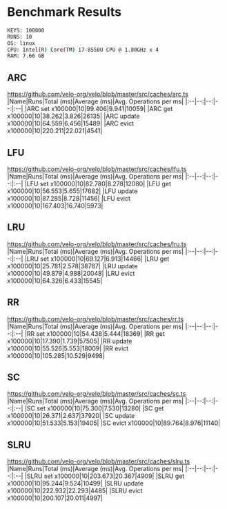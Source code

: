 # Benchmark Results

```bash
KEYS: 100000
RUNS: 10
OS: linux
CPU: Intel(R) Core(TM) i7-8550U CPU @ 1.80GHz x 4
RAM: 7.66 GB
```

## ARC

https://github.com/velo-org/velo/blob/master/src/caches/arc.ts
|Name|Runs|Total (ms)|Average (ms)|Avg. Operations per ms|
|:--|--:|--:|--:|:--|
|ARC set x100000|10|99.406|9.941|10059|
|ARC get x100000|10|38.262|3.826|26135|
|ARC update x100000|10|64.559|6.456|15489|
|ARC evict x100000|10|220.211|22.021|4541|


## LFU

https://github.com/velo-org/velo/blob/master/src/caches/lfu.ts
|Name|Runs|Total (ms)|Average (ms)|Avg. Operations per ms|
|:--|--:|--:|--:|:--|
|LFU set x100000|10|82.780|8.278|12080|
|LFU get x100000|10|56.553|5.655|17682|
|LFU update x100000|10|87.285|8.728|11456|
|LFU evict x100000|10|167.403|16.740|5973|


## LRU

https://github.com/velo-org/velo/blob/master/src/caches/lru.ts
|Name|Runs|Total (ms)|Average (ms)|Avg. Operations per ms|
|:--|--:|--:|--:|:--|
|LRU set x100000|10|69.127|6.913|14466|
|LRU get x100000|10|25.781|2.578|38787|
|LRU update x100000|10|49.879|4.988|20048|
|LRU evict x100000|10|64.326|6.433|15545|


## RR

https://github.com/velo-org/velo/blob/master/src/caches/rr.ts
|Name|Runs|Total (ms)|Average (ms)|Avg. Operations per ms|
|:--|--:|--:|--:|:--|
|RR set x100000|10|54.438|5.444|18369|
|RR get x100000|10|17.390|1.739|57505|
|RR update x100000|10|55.526|5.553|18009|
|RR evict x100000|10|105.285|10.529|9498|


## SC

https://github.com/velo-org/velo/blob/master/src/caches/sc.ts
|Name|Runs|Total (ms)|Average (ms)|Avg. Operations per ms|
|:--|--:|--:|--:|:--|
|SC set x100000|10|75.300|7.530|13280|
|SC get x100000|10|26.371|2.637|37920|
|SC update x100000|10|51.533|5.153|19405|
|SC evict x100000|10|89.764|8.976|11140|


## SLRU

https://github.com/velo-org/velo/blob/master/src/caches/slru.ts
|Name|Runs|Total (ms)|Average (ms)|Avg. Operations per ms|
|:--|--:|--:|--:|:--|
|SLRU set x100000|10|203.673|20.367|4909|
|SLRU get x100000|10|95.244|9.524|10499|
|SLRU update x100000|10|222.932|22.293|4485|
|SLRU evict x100000|10|200.107|20.011|4997|



